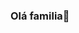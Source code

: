 ### Olá familia👋

<!--
**pedrinn044/pedrinn044** is a ✨ _special_ ✨ repository because its `README.md` (this file) appears on your GitHub profile.

- 🔭 Viciado no tal do Pyton rs

